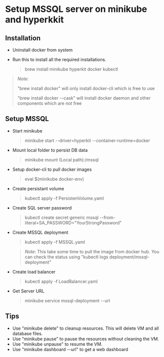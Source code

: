 # Setup MSSQL server on minikube and hyperkkit


## Installation

- Uninstall docker from system

- Run this to install all the required installations.
    > brew install minikube hyperkit docker kubectl

> *Note*:
>
> "brew install docker" will only install docker-cli which is free to use
>
> "brew install docker --cask" will install docker daemon and other components which are not free


## Setup MSSQL

- Start minikube
    > minikube start --driver=hyperkit --container-runtime=docker

- Mount local folder to persist DB data
    > minikube mount (Local path):/mssql

- Setup docker-cli to pull docker images
    > eval $(minikube docker-env)

- Create persistant volume
    > kubectl apply -f PersistenVolume.yaml

- Create SQL server password
    > kubectl create secret generic mssql --from-literal=SA_PASSWORD="YourStrongPassword"

- Create MSSQL deployment
    > kubectl apply -f MSSQL.yaml

    > *Note*: This take some time to pull the image from docker hub. You can check the status using "kubectl logs  deployment/mssql-deployment"

- Create load balancer
    > kubectl apply -f LoadBalancer.yaml

- Get Server URL 
    > minikube service mssql-deployment --url


## Tips

- Use "minikube delete" to cleanup resources. This will delete VM and all database files.
- Use "minikube pause" to pause the resources without cleaning the VM.
- Use "minikube unpause" to resume the VM.
- Use "minikube dashboard --url" to get a web dashboard
